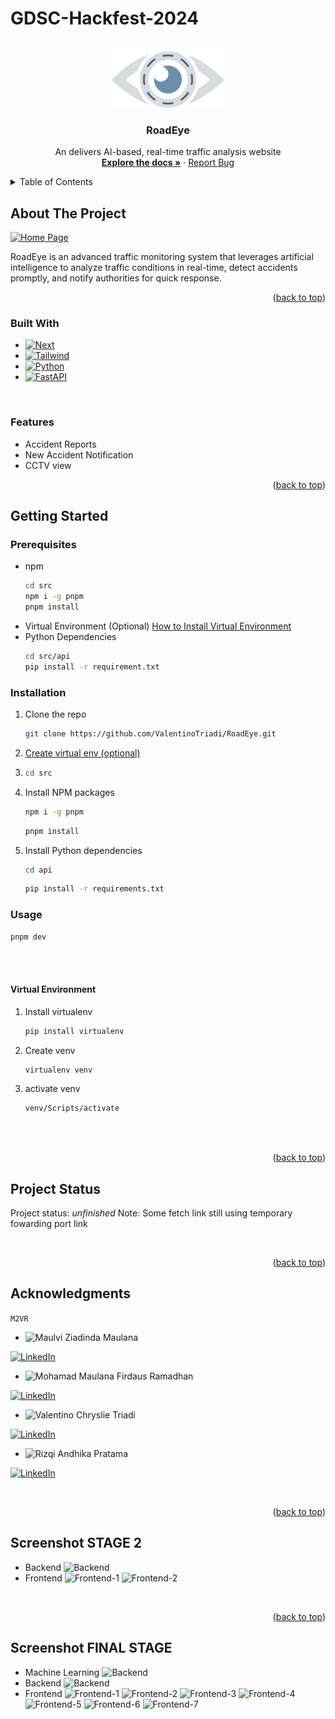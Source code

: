 # GDSC-Hackfest-2024
<a name="readme-top"></a>



<br />
<div align="center">
  <a href="https://github.com/ValentinoTriadi/RoadEye">
    <img src="./img/Logo.png" alt="Logo" width="180" >
  </a>

<h3 align="center">RoadEye</h3>

  <p align="center">
    An delivers AI-based, real-time traffic analysis website
    <br />
    <a href="https://github.com/ValentinoTriadi/RoadEye"><strong>Explore the docs »</strong></a>
    ·
    <a href="https://github.com/ValentinoTriadi/RoadEye/issues">Report Bug</a>
    <br/>
  </p>
</div>



<!-- TABLE OF CONTENTS -->
<details>
  <summary>Table of Contents</summary>
  <ol>
    <li>
      <a href="#about-the-project">About The Project</a>
      <ul>
        <li><a href="#built-with">Built With</a></li>
        <li><a href="#features">Features</a></li>
      </ul>
    </li>
    <li>
      <a href="#getting-started">Getting Started</a>
      <ul>
        <li><a href="#prerequisites">Prerequisites</a></li>
        <li><a href="#installation">Installation</a></li>
        <li><a href="#usage">Usage</a></li>
      </ul>
    </li>
    <li><a href="#Project-Status">Project Status</a></li>
    <li><a href="#Acknowledgments">Acknowledgments</a></li>
    <li><a href="#Screenshot-STAGE-2">Screenshot STAGE 2</a></li>
    <li><a href="#Screenshot-FINAL-STAGE">Screenshot FINAL STAGE</a></li>
  </ol>
</details>



<!-- ABOUT THE PROJECT -->
## About The Project

[![Home Page][home-screenshot]](https://github.com/ValentinoTriadi/RoadEye)

RoadEye is an advanced traffic monitoring system that leverages artificial intelligence to analyze traffic conditions in real-time, detect accidents promptly, and notify authorities for quick response.
<p align="right">(<a href="#readme-top">back to top</a>)</p>



### Built With

* [![Next][Next.js]][Next-url]
* [![Tailwind][TailwindCSS]][Tailwind-url]
* [![Python][Python]][Python-url]
* [![FastAPI][FastAPI]][FastAPI-url]

<br/>

### Features

* Accident Reports
* New Accident Notification
* CCTV view

<p align="right">(<a href="#readme-top">back to top</a>)</p>



<!-- GETTING STARTED -->
## Getting Started

### Prerequisites
* npm
  ```bash
  cd src
  npm i -g pnpm
  pnpm install
  ```
* Virtual Environment (Optional)
  <a href= #Virtual-Environment>How to Install Virtual Environment</a>
* Python Dependencies
  ```bash
  cd src/api
  pip install -r requirement.txt
  ```


### Installation
1. Clone the repo
   ```sh
   git clone https://github.com/ValentinoTriadi/RoadEye.git
   ```
2. <a href="#Virtual-Environment">Create virtual env (optional)</a>
3. ```sh
   cd src
   ```
4. Install NPM packages
   ```sh
   npm i -g pnpm
   ```
   ```sh
   pnpm install
   ```
5. Install Python dependencies
   ```sh
   cd api
   ```
   ```sh
   pip install -r requirements.txt
   ```


### Usage
   ```sh
   pnpm dev
   ```

<br/>
<br/>

#### Virtual Environment
1. Install virtualenv
   ```sh
   pip install virtualenv
   ```
2. Create venv
   ```sh
   virtualenv venv
   ```
3. activate venv
   ```sh
   venv/Scripts/activate
   ```

<br/>
<br/>
 
<p align="right">(<a href="#readme-top">back to top</a>)</p>



<!-- PROJECT STATUS -->
## Project Status
Project status: *unfinished*
Note: Some fetch link still using temporary fowarding port link

<br/>
<p align="right">(<a href="#readme-top">back to top</a>)</p>



<!-- ACKNOWLEDGMENTS -->
## Acknowledgments
```M2VR```
* ![Maulvi Ziadinda Maulana][Ulvi-Hacker]

[![LinkedIn][linkedin-shield-ulvi]][linkedin-ulvi]
* ![Mohamad Maulana Firdaus Ramadhan][Maul-Hustler]

[![LinkedIn][linkedin-shield-maul]][linkedin-maul]
* ![Valentino Chryslie Triadi][Valen-Hacker]

[![LinkedIn][linkedin-shield-valen]][linkedin-valen]
* ![Rizqi Andhika Pratama][Qie-Hipster]

[![LinkedIn][linkedin-shield-qie]][linkedin-qie]

<br/>
<p align="right">(<a href="#readme-top">back to top</a>)</p>

## Screenshot STAGE 2
* Backend
![Backend](./img/Backend-Docs.png)
* Frontend
![Frontend-1](./img/Frontend-1.png)
![Frontend-2](./img/Frontend-2.png)

<br/>
<p align="right">(<a href="#readme-top">back to top</a>)</p>

## Screenshot FINAL STAGE
* Machine Learning
![Backend](./img/Machine-Learning.jpg)
* Backend
![Backend](./img/Backend-Docs-Final.png)
* Frontend
![Frontend-1](./img/1.png)
![Frontend-2](./img/2.png)
![Frontend-3](./img/3.png)
![Frontend-4](./img/4.png)
![Frontend-5](./img/5.png)
![Frontend-6](./img/6.png)
![Frontend-7](./img/7.png)



<!-- MARKDOWN LINKS & IMAGES -->
<!-- https://www.markdownguide.org/basic-syntax/#reference-style-links -->
[Next.js]: https://img.shields.io/badge/next.js-000000?style=for-the-badge&logo=nextdotjs&logoColor=white
[Next-url]: https://nextjs.org/
[TailwindCSS]: https://img.shields.io/badge/tailwind-000000?style=for-the-badge&logo=tailwindcss&logoColor=white
[Tailwind-url]: https://tailwindcss.com/
[Python-url]: https://www.python.org/
[Python]: https://img.shields.io/badge/python-000000?style=for-the-badge&logo=python&logoColor=white
[FastAPI-url]: https://fastapi.tiangolo.com/
[FastAPI]: https://img.shields.io/badge/fastapi-000000?style=for-the-badge&logo=fastapi&logoColor=white

[linkedin-shield-valen]: https://img.shields.io/badge/Linkedin-Valentino%20Triadi-000000?style=for-the-badge&logo=linkedin&logoColor=white
[linkedin-valen]: https://linkedin.com/in/valentino-triadi
[linkedin-shield-maul]: https://img.shields.io/badge/Linkedin-Mohamad%20Maulana%20Firdaus%20Ramadhan-000000?style=for-the-badge&logo=linkedin&logoColor=white
[linkedin-maul]: https://www.linkedin.com/in/mohamad-maulana-firdaus-ramadhan/
[linkedin-shield-ulvi]: https://img.shields.io/badge/Linkedin-Maulvi%20Ziadinda%20Maulana-000000?style=for-the-badge&logo=linkedin&logoColor=white
[linkedin-ulvi]: https://www.linkedin.com/in/maulvi-ziadinda-maulana-02b1a5225/
[linkedin-shield-qie]: https://img.shields.io/badge/Linkedin-Rizqi%20Andhika%20Pratama-000000?style=for-the-badge&logo=linkedin&logoColor=white
[linkedin-qie]: https://www.linkedin.com/in/rizqi-andhika-pratama-61a2b126b/

[Next.js]: https://img.shields.io/badge/next.js-000000?style=for-the-badge&logo=nextdotjs&logoColor=white
[Valen-Hacker]: https://img.shields.io/badge/Hacker-%20Valentino%20Chryslie%20Triadi%20-0F172A
[Ulvi-Hacker]: https://img.shields.io/badge/Hacker-%20Maulvi%20Ziadinda%20Maulana%20-0F172A
[Qie-Hipster]: https://img.shields.io/badge/Hipster-%20Rizqi%20Andhika%20Pratama%20-D3DAE5
[Maul-Hustler]: https://img.shields.io/badge/Hustler-%20Mohamad%20Maulana%20Firdaus%20Ramadhan%20-94A3B8
[home-screenshot]:./img/Frontend-1.png